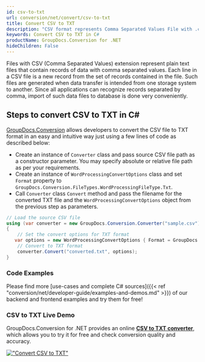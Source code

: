 ```yaml
---
id: csv-to-txt
url: conversion/net/convert/csv-to-txt
title: Convert CSV to TXT
description: "CSV format represents Comma Separated Values File with .csv extension. Learn how to convert CSV to TXT file programmatically in C# language using GroupDocs.Conversion for .NET library."
keywords: Convert CSV to TXT in C#
productName: GroupDocs.Conversion for .NET
hideChildren: False
---
```


Files with CSV (Comma Separated Values) extension represent plain text files that contain records of data with comma separated values. Each line in a CSV file is a new record from the set of records contained in the file. Such files are generated when data transfer is intended from one storage system to another. Since all applications can recognize records separated by comma, import of such data files to database is done very conveniently.

## Steps to convert CSV to TXT in C#

[GroupDocs.Conversion](https://products.groupdocs.com/conversion/net) allows developers to convert the CSV file to TXT format in an easy and intuitive way just using a few lines of code as described below:

* Create an instance of `Converter` class and pass source CSV file path as a constructor parameter. You may specify absolute or relative file path as per your requirements. 
* Create an instance of `WordProcessingConvertOptions` class and set `Format` property to `GroupDocs.Conversion.FileTypes.WordProcessingFileType.Txt`.
* Call `Converter` class `Convert` method and pass the filename for the converted TXT file and the `WordProcessingConvertOptions` object from the previous step as parameters.

```csharp
// Load the source CSV file
using (var converter = new GroupDocs.Conversion.Converter("sample.csv"))
{
    // Set the convert options for TXT format
   var options = new WordProcessingConvertOptions { Format = GroupDocs.Conversion.FileTypes.WordProcessingFileType.Txt };
    // Convert to TXT format
    converter.Convert("converted.txt", options);
}
```

### Code Examples

Please find more [use-cases and complete C# sources]({{< ref "conversion/net/developer-guide/examples-and-demos.md" >}}) of our backend and frontend examples and try them for free!

### CSV to TXT Live Demo

GroupDocs.Conversion for .NET provides an online [**CSV to TXT converter**](https://products.groupdocs.app/conversion/csv-to-txt), which allows you to try it for free and check conversion quality and accuracy.

[!["Convert CSV to TXT"](conversion/net/images/convert-to-txt/convert-csv-to-txt.png)](https://products.groupdocs.app/conversion/csv-to-txt)